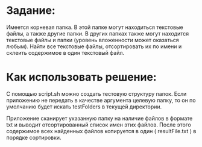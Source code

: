 # Задание:
Имеется корневая папка. В этой папке могут находиться текстовые файлы, а также другие папки. В других папках также могут находится текстовые файлы и папки (уровень вложенности может оказаться любым).
Найти все текстовые файлы, отсортировать их по имени и склеить содержимое в один текстовый файл.

# Как использовать решение:
С помощью script.sh можно создать тестовую структуру папок.
Если приложению не передать в качестве аргумента целевую папку, то он по умолчанию будет искать testFolders в текущей директории.

Приложение сканирует указанную папку на наличие файлов в формате txt и выводит отсортированный список имен этих файлов.
После этого содержимое всех найденных файлов копируется в один ( resultFile.txt ) в порядке сортировки. 
